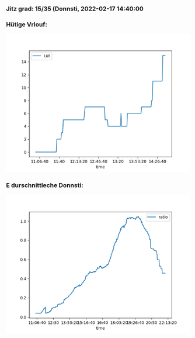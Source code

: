 ### Jitz grad: 15/35 (Donnsti, 2022-02-17 14:40:00

### Hütige Vrlouf:
![Graph](Today.png)

### E durschnittleche Donnsti:
![Graph](Donnsti.png)